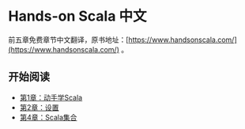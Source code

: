 # Hands-on Scala 中文

前五章免费章节中文翻译，原书地址：[https://www.handsonscala.com/](https://www.handsonscala.com/) 。

## 开始阅读

- [第1章：动手学Scala](ch01.md)
- [第2章：设置](ch02.md)
- [第4章：Scala集合](ch04.md)
